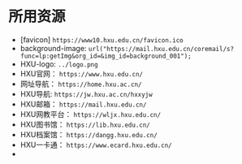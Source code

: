 # 所用资源
+ [favicon] `https://www10.hxu.edu.cn/favicon.ico`  
+ background-image: `url("https://mail.hxu.edu.cn/coremail/s?func=lp:getImg&org_id=&img_id=background_001");`  
+ HXU-logo: `../logo.png`  
+ HXU官网： `https://www.hxu.edu.cn/`
+ 网址导航： `https://home.hxu.ac.cn/`  
+ HXU导航: `https://jw.hxu.ac.cn/hxxyjw`  
+ HXU邮箱： `https://mail.hxu.edu.cn/`  
+ HXU网教平台： `https://wljx.hxu.edu.cn/`  
+ HXU图书馆： `https://lib.hxu.edu.cn/`  
+ HXU档案馆： `https://dangg.hxu.edu.cn/`  
+ HXU一卡通： `https://www.ecard.hxu.edu.cn/`  
+ 
